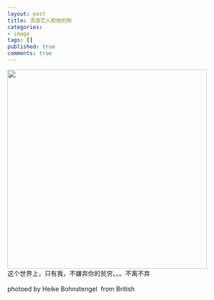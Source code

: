 ```yaml
---
layout: post
title: 流浪艺人和他的狗
categories:
- image
tags: []
published: true
comments: true
---
```

<p><a href="http://images.blogcn.com/2007/1/5/1/walkerwang,200701050210.jpg" target="_blank"><img src="http://images.blogcn.com/2007/1/5/1/walkerwang,200701050210.jpg" width="450" align="absMiddle" border="0" /></a><br />这个世界上，只有我，不嫌弃你的贫穷。。。不离不弃<br /><br />photoed by Heike Bohnstengel&nbsp; from British</p>
